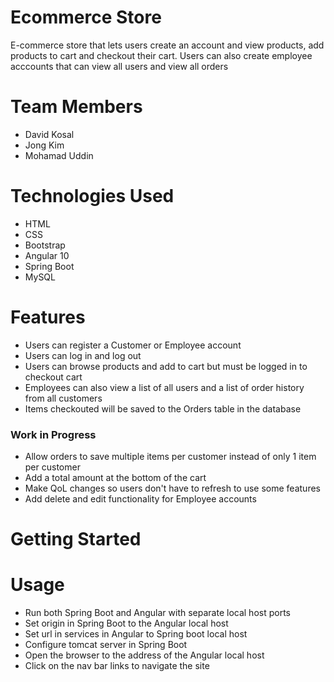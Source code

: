 # Ecommerce Store
E-commerce store that lets users create an account and view products, add products to cart and checkout their cart. Users can also create employee acccounts that can view all users and view all orders

# Team Members
* David Kosal
* Jong Kim
* Mohamad Uddin

# Technologies Used
* HTML
* CSS
* Bootstrap
* Angular 10
* Spring Boot
* MySQL

# Features
* Users can register a Customer or Employee account
* Users can log in and log out
* Users can browse products and add to cart but must be logged in to checkout cart
* Employees can also view a list of all users and a list of order history from all customers
* Items checkouted will be saved to the Orders table in the database 

### Work in Progress
* Allow orders to save multiple items per customer instead of only 1 item per customer
* Add a total amount at the bottom of the cart
* Make QoL changes so users don't have to refresh to use some features
* Add delete and edit functionality for Employee accounts

# Getting Started


# Usage
* Run both Spring Boot and Angular with separate local host ports
* Set origin in Spring Boot to the Angular local host
* Set url in services in Angular to Spring boot local host
* Configure tomcat server in Spring Boot
* Open the browser to the address of the Angular local host
* Click on the nav bar links to navigate the site
